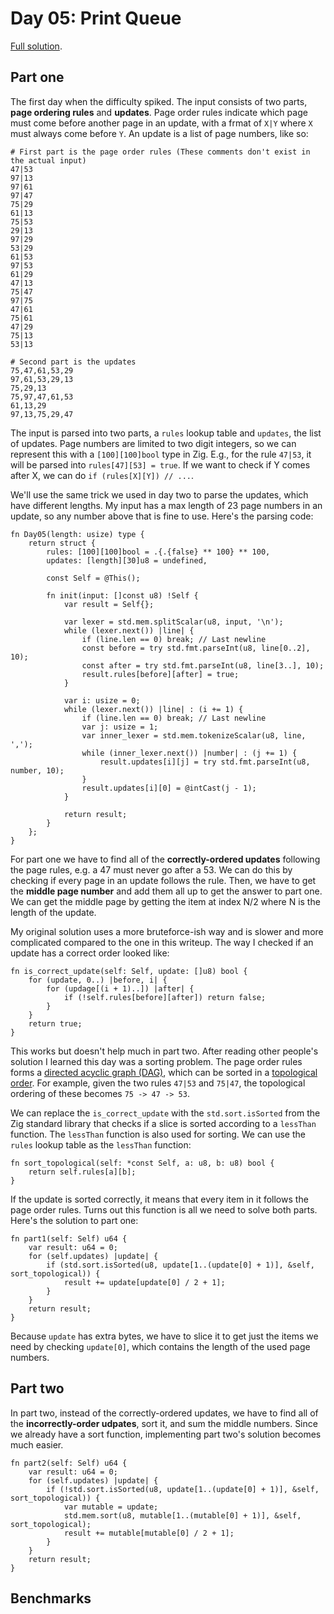 # Day 05: Print Queue

[Full solution](../src/days/day05.zig).

## Part one

The first day when the difficulty spiked. The input consists of two parts, **page ordering rules** and **updates**. Page order rules indicate which page must come before another page in an update, with a frmat of `X|Y` where `X` must always come before `Y`. An update is a list of page numbers, like so:

```
# First part is the page order rules (These comments don't exist in the actual input)
47|53
97|13
97|61
97|47
75|29
61|13
75|53
29|13
97|29
53|29
61|53
97|53
61|29
47|13
75|47
97|75
47|61
75|61
47|29
75|13
53|13

# Second part is the updates
75,47,61,53,29
97,61,53,29,13
75,29,13
75,97,47,61,53
61,13,29
97,13,75,29,47
```


The input is parsed into two parts, a `rules` lookup table and `updates`, the list of updates. Page numbers are limited to two digit integers, so we can represent this with a `[100][100]bool` type in Zig. E.g., for the rule `47|53`, it will be parsed into `rules[47][53] = true`. If we want to check if Y comes after X, we can do `if (rules[X][Y]) // ...`.

We'll use the same trick we used in day two to parse the updates, which have different lengths. My input has a max length of 23 page numbers in an update, so any number above that is fine to use. Here's the parsing code:

```zig
fn Day05(length: usize) type {
    return struct {
        rules: [100][100]bool = .{.{false} ** 100} ** 100,
        updates: [length][30]u8 = undefined,

        const Self = @This();

        fn init(input: []const u8) !Self {
            var result = Self{};

            var lexer = std.mem.splitScalar(u8, input, '\n');
            while (lexer.next()) |line| {
                if (line.len == 0) break; // Last newline
                const before = try std.fmt.parseInt(u8, line[0..2], 10);
                const after = try std.fmt.parseInt(u8, line[3..], 10);
                result.rules[before][after] = true;
            }

            var i: usize = 0;
            while (lexer.next()) |line| : (i += 1) {
                if (line.len == 0) break; // Last newline
                var j: usize = 1;
                var inner_lexer = std.mem.tokenizeScalar(u8, line, ',');
                while (inner_lexer.next()) |number| : (j += 1) {
                    result.updates[i][j] = try std.fmt.parseInt(u8, number, 10);
                }
                result.updates[i][0] = @intCast(j - 1);
            }

            return result;
        }
    };
}
```

For part one we have to find all of the **correctly-ordered updates** following the page rules, e.g. a 47 must never go after a 53. We can do this by checking if every page in an update follows the rule. Then, we have to get the **middle page number** and add them all up to get the answer to part one. We can get the middle page by getting the item at index N/2 where N is the length of the update.

My original solution uses a more bruteforce-ish way and is slower and more complicated compared to the one in this writeup. The way I checked if an update has a correct order looked like:

```zig
fn is_correct_update(self: Self, update: []u8) bool {
    for (update, 0..) |before, i| {
        for (updage[(i + 1)..]) |after| {
            if (!self.rules[before][after]) return false;
        }
    }
    return true;
}
```

This works but doesn't help much in part two. After reading other people's solution I learned this day was a sorting problem. The page order rules forms a [directed acyclic graph (DAG)](https://en.wikipedia.org/wiki/Directed_acyclic_graph), which can be sorted in a [topological order](https://en.wikipedia.org/wiki/Topological_ordering). For example, given the two rules `47|53` and `75|47`, the topological ordering of these becomes `75 -> 47 -> 53`.

We can replace the `is_correct_update` with the `std.sort.isSorted` from the Zig standard library that checks if a slice is sorted according to a `lessThan` function. The `lessThan` function is also used for sorting. We can use the `rules` lookup table as the `lessThan` function:

```zig
fn sort_topological(self: *const Self, a: u8, b: u8) bool {
    return self.rules[a][b];
}
```

If the update is sorted correctly, it means that every item in it follows the page order rules. Turns out this function is all we need to solve both parts. Here's the solution to part one:

```zig
fn part1(self: Self) u64 {
    var result: u64 = 0;
    for (self.updates) |update| {
        if (std.sort.isSorted(u8, update[1..(update[0] + 1)], &self, sort_topological)) {
            result += update[update[0] / 2 + 1];
        }
    }
    return result;
}
```

Because `update` has extra bytes, we have to slice it to get just the items we need by checking `update[0]`, which contains the length of the used page numbers.

## Part two

In part two, instead of the correctly-ordered updates, we have to find all of the **incorrectly-order udpates**, sort it, and sum the middle numbers. Since we already have a sort function, implementing part two's solution becomes much easier.

```zig
fn part2(self: Self) u64 {
    var result: u64 = 0;
    for (self.updates) |update| {
        if (!std.sort.isSorted(u8, update[1..(update[0] + 1)], &self, sort_topological)) {
            var mutable = update;
            std.mem.sort(u8, mutable[1..(mutable[0] + 1)], &self, sort_topological);
            result += mutable[mutable[0] / 2 + 1];
        }
    }
    return result;
}
```

## Benchmarks

